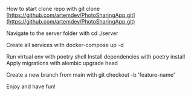 How to start clone repo with git clone [https://github.com/artemdev/PhotoSharingApp.git](https://github.com/artemdev/PhotoSharingApp.git)

Navigate to the server folder with cd ./server

Create all services with docker-compose up -d

Run virtual env with poetry shell Install dependencies with poetry install Apply migrations with alembic upgrade head

Create a new branch from main with git checkout -b 'feature-name'

Enjoy and have fun!
